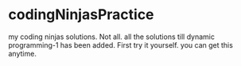 # codingNinjasPractice
my coding ninjas solutions. Not all. 
all the solutions till dynamic programming-1 has been added. First try it yourself.
you can get this anytime.

